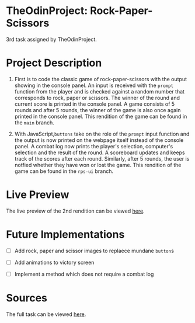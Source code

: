 # TheOdinProject: Rock-Paper-Scissors
3rd task assigned by TheOdinProject.

# Project Description

1. First is to code the classic game of rock-paper-scissors with the output showing in the console panel. An input is received with the `prompt` function from the player and is checked against a random number that corresponds to rock, paper or scissors. The winner of the round and current score is printed in the console panel. A game consists of 5 rounds and after 5 rounds, the winner of the game is also once again printed in the console panel. This rendition of the game can be found in the `main` branch.

2. With JavaScript,`buttons` take on the role of the `prompt` input function and the output is now printed on the webpage itself instead of the console panel. A combat log now prints the player's selection, computer's selection and the result of the round. A scoreboard updates and keeps track of the scores after each round. Similarly, after 5 rounds, the user is notfied whether they have won or lost the game. This rendition of the game can be found in the `rps-ui` branch.

# Live Preview

The live preview of the 2nd rendition can be viewed [here](https://syfq-isml.github.io/Odin-RPS/).

# Future Implementations

- [ ] Add rock, paper and scissor images to replaece mundane `button`s
- [ ] Add animations to victory screen
- [ ] Implement a method which does not require a combat log


# Sources

The full task can be viewed [here](https://www.theodinproject.com/paths/foundations/courses/foundations/lessons/rock-paper-scissors).
